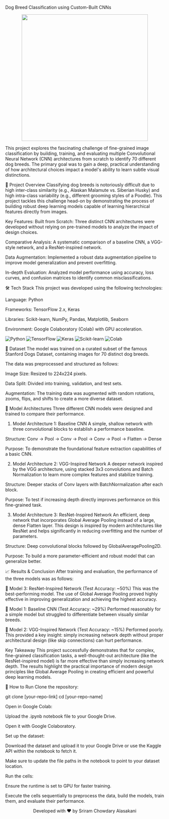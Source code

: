 Dog Breed Classification using Custom-Built CNNs
<p align="center">
<img src="https://media.giphy.com/media/v1.Y2lkPTc5MGI3NjExbDB2d250c25oZzJqYjR0c2NlM3c0b3N6aHl0d2Z0b3ZkYjZqdjZqdyZlcD12MV9pbnRlcm5hbF9naWZfYnlfaWQmY3Q9Zw/3o7527pa7qs9kCG78A/giphy.gif" width="400">
</p>

This project explores the fascinating challenge of fine-grained image classification by building, training, and evaluating multiple Convolutional Neural Network (CNN) architectures from scratch to identify 70 different dog breeds. The primary goal was to gain a deep, practical understanding of how architectural choices impact a model's ability to learn subtle visual distinctions.

🚀 Project Overview
Classifying dog breeds is notoriously difficult due to high inter-class similarity (e.g., Alaskan Malamute vs. Siberian Husky) and high intra-class variability (e.g., different grooming styles of a Poodle). This project tackles this challenge head-on by demonstrating the process of building robust deep learning models capable of learning hierarchical features directly from images.

Key Features:
Built from Scratch: Three distinct CNN architectures were developed without relying on pre-trained models to analyze the impact of design choices.

Comparative Analysis: A systematic comparison of a baseline CNN, a VGG-style network, and a ResNet-inspired network.

Data Augmentation: Implemented a robust data augmentation pipeline to improve model generalization and prevent overfitting.

In-depth Evaluation: Analyzed model performance using accuracy, loss curves, and confusion matrices to identify common misclassifications.

🛠️ Tech Stack
This project was developed using the following technologies:

Language: Python

Frameworks: TensorFlow 2.x, Keras

Libraries: Scikit-learn, NumPy, Pandas, Matplotlib, Seaborn

Environment: Google Colaboratory (Colab) with GPU acceleration.

<p>
<img src="https://img.shields.io/badge/Python-3776AB?style=for-the-badge&logo=python&logoColor=white" alt="Python"/>
<img src="https://img.shields.io/badge/TensorFlow-FF6F00?style=for-the-badge&logo=tensorflow&logoColor=white" alt="TensorFlow"/>
<img src="https://img.shields.io/badge/Keras-D00000?style=for-the-badge&logo=keras&logoColor=white" alt="Keras"/>
<img src="https://img.shields.io/badge/scikit_learn-F7931E?style=for-the-badge&logo=scikit-learn&logoColor=white" alt="Scikit-learn"/>
<img src="https://img.shields.io/badge/Google_Colab-F9AB00?style=for-the-badge&logo=google-colab&logoColor=black" alt="Colab"/>
</p>

📂 Dataset
The model was trained on a curated subset of the famous Stanford Dogs Dataset, containing images for 70 distinct dog breeds.

The data was preprocessed and structured as follows:

Image Size: Resized to 224x224 pixels.

Data Split: Divided into training, validation, and test sets.

Augmentation: The training data was augmented with random rotations, zooms, flips, and shifts to create a more diverse dataset.

🧠 Model Architectures
Three different CNN models were designed and trained to compare their performance.

1. Model Architecture 1: Baseline CNN
A simple, shallow network with three convolutional blocks to establish a performance baseline.

Structure: Conv -> Pool -> Conv -> Pool -> Conv -> Pool -> Flatten -> Dense

Purpose: To demonstrate the foundational feature extraction capabilities of a basic CNN.

2. Model Architecture 2: VGG-Inspired Network
A deeper network inspired by the VGG architecture, using stacked 3x3 convolutions and Batch Normalization to learn more complex features and stabilize training.

Structure: Deeper stacks of Conv layers with BatchNormalization after each block.

Purpose: To test if increasing depth directly improves performance on this fine-grained task.

3. Model Architecture 3: ResNet-Inspired Network
An efficient, deep network that incorporates Global Average Pooling instead of a large, dense Flatten layer. This design is inspired by modern architectures like ResNet and helps significantly in reducing overfitting and the number of parameters.

Structure: Deep convolutional blocks followed by GlobalAveragePooling2D.

Purpose: To build a more parameter-efficient and robust model that can generalize better.

📈 Results & Conclusion
After training and evaluation, the performance of the three models was as follows:

🥇 Model 3: ResNet-Inspired Network (Test Accuracy: ~50%)
This was the best-performing model. The use of Global Average Pooling proved highly effective in improving generalization and achieving the highest accuracy.

🥈 Model 1: Baseline CNN (Test Accuracy: ~29%)
Performed reasonably for a simple model but struggled to differentiate between visually similar breeds.

🥉 Model 2: VGG-Inspired Network (Test Accuracy: ~15%)
Performed poorly. This provided a key insight: simply increasing network depth without proper architectural design (like skip connections) can hurt performance.

Key Takeaway
This project successfully demonstrates that for complex, fine-grained classification tasks, a well-thought-out architecture (like the ResNet-inspired model) is far more effective than simply increasing network depth. The results highlight the practical importance of modern design principles like Global Average Pooling in creating efficient and powerful deep learning models.

🚀 How to Run
Clone the repository:

git clone [your-repo-link]
cd [your-repo-name]

Open in Google Colab:

Upload the .ipynb notebook file to your Google Drive.

Open it with Google Colaboratory.

Set up the dataset:

Download the dataset and upload it to your Google Drive or use the Kaggle API within the notebook to fetch it.

Make sure to update the file paths in the notebook to point to your dataset location.

Run the cells:

Ensure the runtime is set to GPU for faster training.

Execute the cells sequentially to preprocess the data, build the models, train them, and evaluate their performance.

<p align="center">
Developed with ❤️ by Sriram Chowdary Alasakani
</p>
